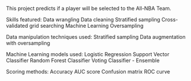 This project predicts if a player will be selected to the All-NBA Team.

Skills featured:
Data wrangling
Data cleaning
Stratified sampling
Cross-validated grid searching
Machine Learning
Oversampling

Data manipulation techniques used:
Stratified sampling
Data augmentation with oversampling

Machine Learning models used:
Logistic Regression
Support Vector Classifier
Random Forest Classifier
Voting Classifier - Ensemble 

Scoring methods:
Accuracy
AUC score
Confusion matrix
ROC curve